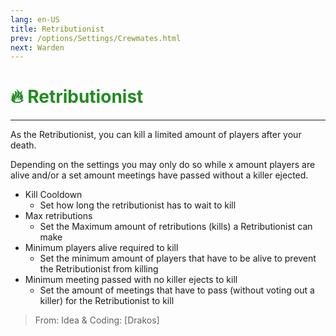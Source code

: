 ```yaml
---
lang: en-US
title: Retributionist
prev: /options/Settings/Crewmates.html
next: Warden
---
```


# <font color="#228b22">🔥 <b>Retributionist</b></font> <Badge text="Ghost" type="tip" vertical="middle"/>
---

As the Retributionist, you can kill a limited amount of players after your death. 

Depending on the settings you may only do so while x amount players are alive and/or a set amount meetings have passed without a killer ejected.

* Kill Cooldown
  * Set how long the retributionist has to wait to kill
* Max retributions
  * Set the Maximum amount of retributions (kills) a Retributionist can make
* Minimum players alive required to kill
  * Set the minimum amount of players that have to be alive to prevent the Retributionist from killing
* Minimum meeting passed with no killer ejects to kill
  * Set the amount of meetings that have to pass (without voting out a killer) for the Retributionist to kill


> From: Idea & Coding: [Drakos]